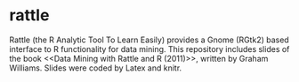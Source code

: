# rattle
Rattle (the R Analytic Tool To Learn Easily) provides a Gnome (RGtk2) based interface to R functionality for data mining. This repository includes slides of the book <<Data Mining with Rattle and R (2011)>>, written by Graham Williams. Slides were coded by Latex and knitr.
